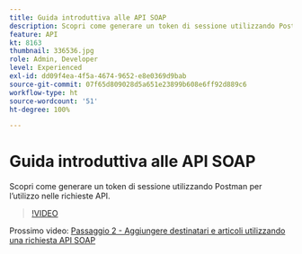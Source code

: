 ```yaml
---
title: Guida introduttiva alle API SOAP
description: Scopri come generare un token di sessione utilizzando Postman per le richieste API.
feature: API
kt: 8163
thumbnail: 336536.jpg
role: Admin, Developer
level: Experienced
exl-id: dd09f4ea-4f5a-4674-9652-e8e0369d9bab
source-git-commit: 07f65d809028d5a651e23899b608e6ff92d889c6
workflow-type: ht
source-wordcount: '51'
ht-degree: 100%

---
```


# Guida introduttiva alle API SOAP

Scopri come generare un token di sessione utilizzando Postman per l’utilizzo nelle richieste API.

>[!VIDEO](https://video.tv.adobe.com/v/336536?quality=12)

Prossimo video: [Passaggio 2 - Aggiungere destinatari e articoli utilizzando una richiesta API SOAP](/help/tutorial-use-soap-apis/add-recipients-and-articles-using-soap-api-requests.md)
